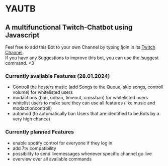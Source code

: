# YAUTB
## A multifunctional Twitch-Chatbot using Javascript
Feel free to add this Bot to your own Channel by typing !join in its [Twitch Channel](https://www.twitch.tv/yautb). <br> If you have any Suggestions to improve this bot, you can use the !suggest command. <3 <br>

### Currently available Features (28.01.2024)
* Controll the hosters music (add Songs to the Queue, skip songs, controll volume) for whitelisted users
* modactions (ban, unban, timeout, crossban) for whitelisted users
* whitelist users to make sure they can use all features (like music and modactioncontroll) 
* automod (to automatically ban Users that are identified to be Bots by a very high chance)

### Currently planned Features
* enable spotify control for everyone if they log in
* add 7tv compatibility
* possibility to send livemessages whenever specific channel go live
* overview over all available commands
